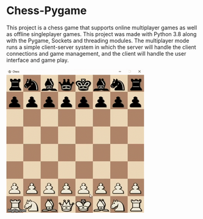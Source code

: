 # Chess-Pygame
This project is a chess game that supports online multiplayer games as well as offline singleplayer games. This project was made with Python 3.8 along with the Pygame, Sockets and threading modules. The multiplayer mode runs a simple client-server system in which the server will handle the client connections and game management, and the client will handle the user interface and game play.

![gameplay2 demo](screenshots/gameplay2.gif)
